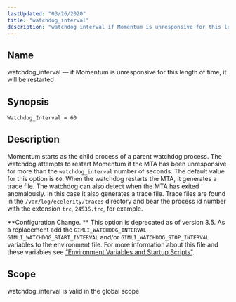 ```yaml
---
lastUpdated: "03/26/2020"
title: "watchdog_interval"
description: "watchdog interval if Momentum is unresponsive for this length of time it will be restarted Watchdog Interval 60 Momentum starts as the child process of a parent watchdog process The watchdog attempts to restart Momentum if the MTA has been unresponsive for more than the watchdog interval number of seconds..."
---
```


<a name="conf.ref.watchdog_interval"></a> 
## Name

watchdog_interval — if Momentum is unresponsive for this length of time, it will be restarted

## Synopsis

`Watchdog_Interval = 60`

<a name="idp12436096"></a> 
## Description

Momentum starts as the child process of a parent watchdog process. The watchdog attempts to restart Momentum if the MTA has been unresponsive for more than the `watchdog_interval` number of seconds. The default value for this option is `60`. When the watchdog restarts the MTA, it generates a trace file. The watchdog can also detect when the MTA has exited anomalously. In this case it also generates a trace file. Trace files are found in the `/var/log/ecelerity/traces` directory and bear the process id number with the extension `trc`, `24536.trc`, for example.

**Configuration Change. ** This option is deprecated as of version 3.5\. As a replacement add the `GIMLI_WATCHDOG_INTERVAL`, `GIMLI_WATCHDOG_START_INTERVAL` and/or `GIMLI_WATCHDOG_STOP_INTERVAL` variables to the environment file. For more information about this file and these variables see [“Environment Variables and Startup Scripts”](/momentum/3/3-reference/conf-ecelerity-conf#conf.environment_variables).

<a name="idp12444624"></a> 
## Scope

watchdog_interval is valid in the global scope.